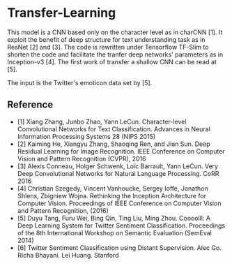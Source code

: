 # Transfer-Learning

This model is a CNN based only on the character level as in charCNN [1]. It exploit the benefit of deep structure for text understanding task as in ResNet [2] and [3]. The code is rewritten under Tensorflow TF-Slim to shorten the code and facilitate the tranfer deep networks' parameters as in Inception-v3 [4]. The first work of transfer a shallow CNN can be read at [5].

The input is the Twitter's emoticon data set by [5].

## Reference

- [1] Xiang Zhang, Junbo Zhao, Yann LeCun. Character-level Convolutional Networks for Text Classification. Advances in Neural Information Processing Systems 28 (NIPS 2015)
- [2] Kaiming He, Xiangyu Zhang, Shaoqing Ren, and Jian Sun. Deep Residual Learning for Image Recognition. IEEE Conference on Computer Vision and Pattern Recognition (CVPR), 2016
- [3] Alexis Conneau, Holger Schwenk, Loïc Barrault, Yann LeCun. Very Deep Convolutional Networks for Natural Language Processing. CoRR 2016
- [4] Christian Szegedy, Vincent Vanhoucke, Sergey Ioffe, Jonathon Shlens, Zbigniew Wojna. Rethinking the Inception Architecture for Computer Vision. Proceedings of IEEE Conference on Computer Vision and Pattern Recognition, (2016)
- [5] Duyu Tang, Furu Wei, Bing Qin, Ting Liu, Ming Zhou. Coooolll: A Deep Learning System for Twitter Sentiment Classification. Proceedings of the 8th International Workshop on Semantic Evaluation (SemEval 2014)
- [6] Twitter Sentiment Classification using Distant Supervision. Alec Go. Richa Bhayani. Lei Huang. Stanford

